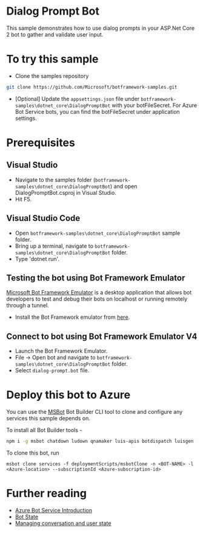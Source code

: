 # Dialog Prompt Bot
 
This sample demonstrates how to use dialog prompts in your ASP.Net Core 2 bot to gather and validate user input.

# To try this sample
- Clone the samples repository
```bash
git clone https://github.com/Microsoft/botframework-samples.git
```
- [Optional] Update the `appsettings.json` file under `botframework-samples\dotnet_core\DialogPromptBot` with your botFileSecret.  For Azure Bot Service bots, you can find the botFileSecret under application settings.
# Prerequisites
## Visual Studio
- Navigate to the samples folder (`botframework-samples\dotnet_core\DialogPromptBot`) and open DialogPromptBot.csproj in Visual Studio.
- Hit F5.

## Visual Studio Code
- Open `botframework-samples\dotnet_core\DialogPromptBot` sample folder.
- Bring up a terminal, navigate to `botframework-samples\dotnet_core\DialogPromptBot` folder.
- Type 'dotnet run'.

## Testing the bot using Bot Framework Emulator
[Microsoft Bot Framework Emulator](https://github.com/microsoft/botframework-emulator) is a desktop application that allows bot 
developers to test and debug their bots on localhost or running remotely through a tunnel.
- Install the Bot Framework emulator from [here](https://aka.ms/botframeworkemulator).

## Connect to bot using Bot Framework Emulator **V4**
- Launch the Bot Framework Emulator.
- File -> Open bot and navigate to `botframework-samples\dotnet_core\DialogPromptBot` folder.
- Select `dialog-prompt.bot` file.

# Deploy this bot to Azure
You can use the [MSBot](https://github.com/microsoft/botbuilder-tools) Bot Builder CLI tool to clone and configure any services this sample depends on. 

To install all Bot Builder tools - 
```bash
npm i -g msbot chatdown ludown qnamaker luis-apis botdispatch luisgen
```
To clone this bot, run
```
msbot clone services -f deploymentScripts/msbotClone -n <BOT-NAME> -l <Azure-location> --subscriptionId <Azure-subscription-id>
```
# Further reading
- [Azure Bot Service Introduction](https://docs.microsoft.com/en-us/azure/bot-service/bot-service-overview-introduction?view=azure-bot-service-4.0)
- [Bot State](https://docs.microsoft.com/en-us/azure/bot-service/bot-builder-storage-concept?view=azure-bot-service-4.0)
- [Managing conversation and user state](https://docs.microsoft.com/en-us/azure/bot-service/bot-builder-howto-v4-state?view=azure-bot-service-4.0&tabs=js)
